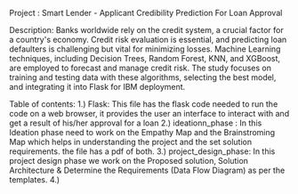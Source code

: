 Project : Smart Lender - Applicant Credibility Prediction For Loan Approval


Description: Banks worldwide rely on the credit system, a crucial factor for a country's economy. Credit risk evaluation is essential, and predicting loan defaulters is challenging but vital for minimizing losses. Machine Learning techniques, 
including Decision Trees, Random Forest, KNN, and XGBoost, are employed to forecast and manage credit risk. The study focuses on training and testing data with these algorithms, selecting the best model, and integrating it into Flask for IBM deployment.

Table of contents: 
1.) Flask: This file has the flask code needed to run the code on a web browser, it provides the user an interface to interact with and get a result of his/her approval for a loan
2.) ideationn_phase : In this Ideation phase need to work on the Empathy Map and the Brainstroming Map which helps in understanding the project and the set solution requirements. the file has a pdf of both.
3.) project_design_phase: In this project design phase we work on the Proposed solution, Solution Architecture & Determine the Requirements (Data Flow Diagram) as per the templates.
4.) 
